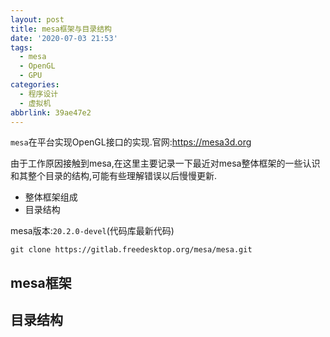 ```yaml
---
layout: post
title: mesa框架与目录结构
date: '2020-07-03 21:53'
tags:
  - mesa
  - OpenGL
  - GPU
categories:
  - 程序设计
  - 虚拟机
abbrlink: 39ae47e2
---
```


`mesa`在平台实现OpenGL接口的实现.官网:https://mesa3d.org


<!--more-->

由于工作原因接触到mesa,在这里主要记录一下最近对mesa整体框架的一些认识和其整个目录的结构,可能有些理解错误以后慢慢更新.

- 整体框架组成
- 目录结构

mesa版本:`20.2.0-devel`(代码库最新代码)

```
git clone https://gitlab.freedesktop.org/mesa/mesa.git
```

## mesa框架




## 目录结构
